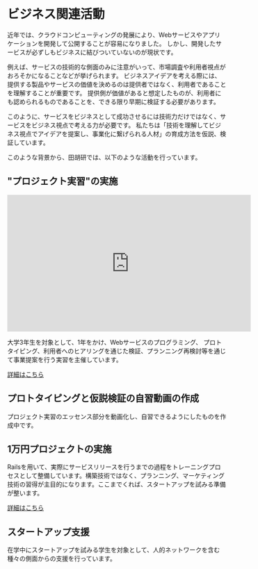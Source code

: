 # ビジネス関連活動

近年では、クラウドコンピューティングの発展により、Webサービスやアプリケーションを開発して公開することが容易になりました。
しかし、開発したサービスが必ずしもビジネスに結びついていないのが現状です。

例えば、サービスの技術的な側面のみに注意がいって、市場調査や利用者視点がおろそかになることなどが挙げられます。
ビジネスアイデアを考える際には、提供する製品やサービスの価値を決めるのは提供者ではなく、利用者であることを理解することが重要です。
提供側が価値があると想定したものが、利用者にも認められるものであることを、できる限り早期に検証する必要があります。

このように、サービスをビジネスとして成功させるには技術力だけではなく、サービスをビジネス視点で考える力が必要です。
私たちは「技術を理解してビジネス視点でアイデアを提案し、事業化に繋げられる人材」の育成方法を仮説、検証しています。

このような背景から、田胡研では、以下のような活動を行っています。  
## "プロジェクト実習"の実施

<div style="margin-top: 8px">
  <iframe width="560" height="315" src="https://www.youtube.com/embed/yXD4Xb0VaAE" frameborder="0" allow="autoplay; encrypted-media" allowfullscreen></iframe>
</div>

大学3年生を対象として、1年をかけ、Webサービスのプログラミング、 プロトタイピング、利用者へのヒアリングを通じた検証、プランニング再検討等を通じて事業提案を行う実習を主催しています。

[詳細はこちら](./prop.html)

## プロトタイピングと仮説検証の自習動画の作成
プロジェクト実習のエッセンス部分を動画化し、自習できるようにしたものを作成中です。  

## 1万円プロジェクトの実施
Railsを用いて、実際にサービスリリースを行うまでの過程をトレーニングプロセスとして整備しています。構築技術ではなく、プランニング、マーケティング技術の習得が主目的になります。ここまでくれば、スタートアップを試みる準備が整います。  

[詳細はこちら](./1month.html)

## スタートアップ支援
在学中にスタートアップを試みる学生を対象として、人的ネットワークを含む種々の側面からの支援を行っています。
